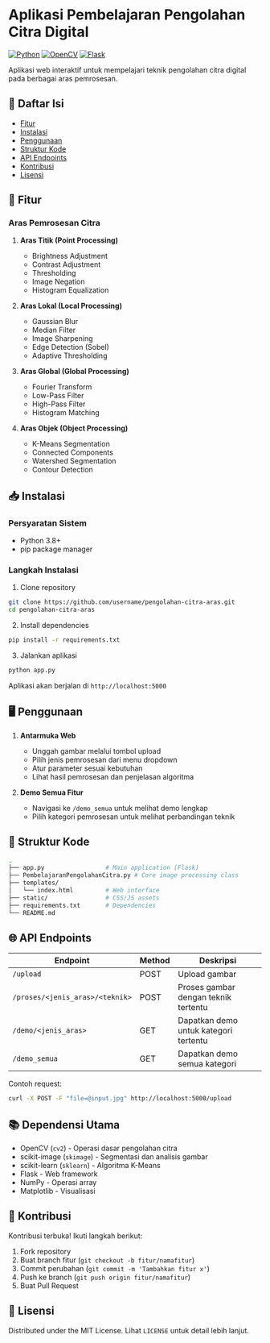 # Aplikasi Pembelajaran Pengolahan Citra Digital

[![Python](https://img.shields.io/badge/Python-3.8%2B-blue)](https://www.python.org/)
[![OpenCV](https://img.shields.io/badge/OpenCV-4.5%2B-orange)](https://opencv.org/)
[![Flask](https://img.shields.io/badge/Flask-2.0%2B-lightgrey)](https://flask.palletsprojects.com/)

Aplikasi web interaktif untuk mempelajari teknik pengolahan citra digital pada berbagai aras pemrosesan.

## 📑 Daftar Isi
- [Fitur](#-fitur)
- [Instalasi](#-instalasi)
- [Penggunaan](#-penggunaan)
- [Struktur Kode](#-struktur-kode)
- [API Endpoints](#-api-endpoints)
- [Kontribusi](#-kontribusi)
- [Lisensi](#-lisensi)

## 🌟 Fitur

### Aras Pemrosesan Citra
1. **Aras Titik (Point Processing)**
   - Brightness Adjustment
   - Contrast Adjustment
   - Thresholding
   - Image Negation
   - Histogram Equalization

2. **Aras Lokal (Local Processing)**
   - Gaussian Blur
   - Median Filter
   - Image Sharpening
   - Edge Detection (Sobel)
   - Adaptive Thresholding

3. **Aras Global (Global Processing)**
   - Fourier Transform
   - Low-Pass Filter
   - High-Pass Filter
   - Histogram Matching

4. **Aras Objek (Object Processing)**
   - K-Means Segmentation
   - Connected Components
   - Watershed Segmentation
   - Contour Detection

## 📥 Instalasi

### Persyaratan Sistem
- Python 3.8+
- pip package manager

### Langkah Instalasi
1. Clone repository
```bash
git clone https://github.com/username/pengolahan-citra-aras.git
cd pengolahan-citra-aras
```

2. Install dependencies
```bash
pip install -r requirements.txt
```

3. Jalankan aplikasi
```bash
python app.py
```

Aplikasi akan berjalan di `http://localhost:5000`

## 🖥️ Penggunaan

1. **Antarmuka Web**
   - Unggah gambar melalui tombol upload
   - Pilih jenis pemrosesan dari menu dropdown
   - Atur parameter sesuai kebutuhan
   - Lihat hasil pemrosesan dan penjelasan algoritma

2. **Demo Semua Fitur**
   - Navigasi ke `/demo_semua` untuk melihat demo lengkap
   - Pilih kategori pemrosesan untuk melihat perbandingan teknik

## 🧠 Struktur Kode

```bash
.
├── app.py                 # Main application (Flask)
├── PembelajaranPengolahanCitra.py # Core image processing class
├── templates/
│   └── index.html         # Web interface
├── static/                # CSS/JS assets
├── requirements.txt       # Dependencies
└── README.md
```

## 🌐 API Endpoints

| Endpoint | Method | Deskripsi |
|----------|--------|-----------|
| `/upload` | POST | Upload gambar |
| `/proses/<jenis_aras>/<teknik>` | POST | Proses gambar dengan teknik tertentu |
| `/demo/<jenis_aras>` | GET | Dapatkan demo untuk kategori tertentu |
| `/demo_semua` | GET | Dapatkan demo semua kategori |

Contoh request:
```bash
curl -X POST -F "file=@input.jpg" http://localhost:5000/upload
```

## 📚 Dependensi Utama

- OpenCV (`cv2`) - Operasi dasar pengolahan citra
- scikit-image (`skimage`) - Segmentasi dan analisis gambar
- scikit-learn (`sklearn`) - Algoritma K-Means
- Flask - Web framework
- NumPy - Operasi array
- Matplotlib - Visualisasi

## 🤝 Kontribusi

Kontribusi terbuka! Ikuti langkah berikut:
1. Fork repository
2. Buat branch fitur (`git checkout -b fitur/namafitur`)
3. Commit perubahan (`git commit -m 'Tambahkan fitur x'`)
4. Push ke branch (`git push origin fitur/namafitur`)
5. Buat Pull Request

## 📜 Lisensi

Distributed under the MIT License. Lihat `LICENSE` untuk detail lebih lanjut.